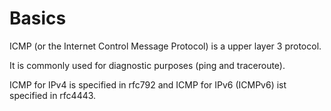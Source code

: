 # Basics

ICMP (or the Internet Control Message Protocol) is a upper layer 3 protocol.


It is commonly used for diagnostic purposes (ping and traceroute).


ICMP for IPv4 is specified in rfc792 and ICMP for IPv6 (ICMPv6) ist specified in rfc4443.
